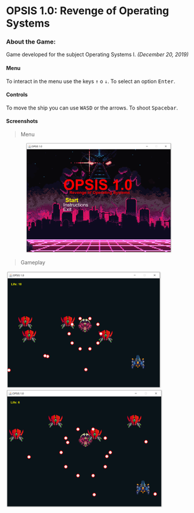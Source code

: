 # OPSIS 1.0: Revenge of Operating Systems
 
### About the Game:

Game developed for the subject Operating Systems I. _(December 20, 2019)_ 

#### Menu

To interact in the menu use the keys <kbd>↑</kbd> o <kbd>↓</kbd>. To select an option <kbd>Enter</kbd>.

#### Controls

To move the ship  you can use <kbd>W</kbd><kbd>A</kbd><kbd>S</kbd><kbd>D</kbd> or the arrows. To shoot <kbd>Spacebar</kbd>.

#### Screenshots

> Menu

<p align="center">
<img src="https://raw.githubusercontent.com/toborochi/Multithreading-Danmaku/master/screenshots/1576837599402.png" height="300px" />
</p>


> Gameplay 

<p align="center">
 <div class="row">
  <div class="column">
   <img src="https://raw.githubusercontent.com/toborochi/Multithreading-Danmaku/master/screenshots/1576837699546.png" height="320px" />
  </div>
  <div class="column">
    <img src="https://raw.githubusercontent.com/toborochi/Multithreading-Danmaku/master/screenshots/1576837804171.png" height="320px" />
  </div>
</div> 
</p>
